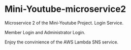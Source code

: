 # Mini-Youtube-microservice2
Microservice 2 of the Mini-Youtube Project. Login Service.

Member Login and Administrator Login.

Enjoy the convinience of the AWS Lambda SNS service.
